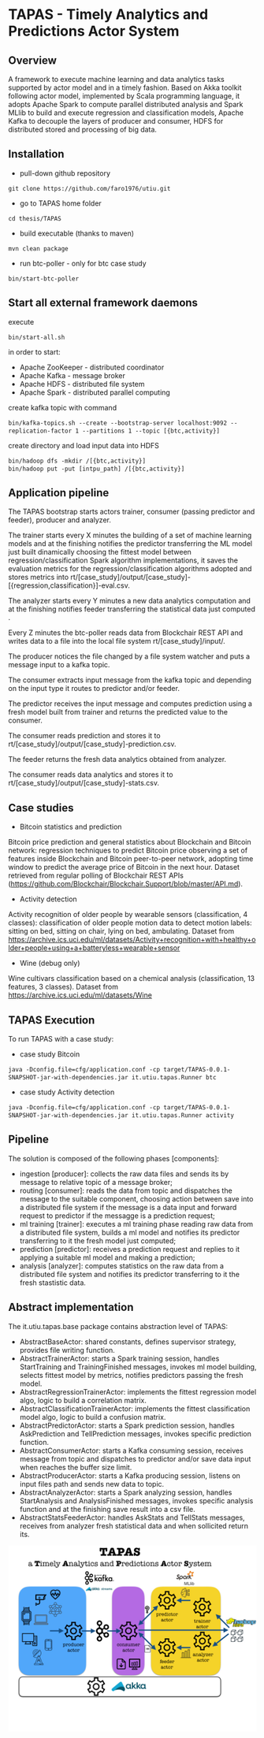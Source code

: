 # TAPAS - Timely Analytics and Predictions Actor System


## Overview
A framework to execute machine learning and data analytics tasks supported by actor model and in a timely fashion.
Based on Akka toolkit following actor model, implemented by Scala programming language, it adopts Apache Spark to compute parallel distributed analysis and Spark MLlib to build and execute regression and classification models, Apache Kafka to decouple the layers of producer and consumer, HDFS for distributed stored and processing of big data.


## Installation
* pull-down github repository

```shell
git clone https://github.com/faro1976/utiu.git
```

* go to TAPAS home folder

```shell
cd thesis/TAPAS
```

* build executable (thanks to maven)
```shell
mvn clean package
``` 

* run btc-poller  - only for btc case study
```shell
bin/start-btc-poller
``` 


## Start all external framework daemons
execute
```shell
bin/start-all.sh
```
in order to start:
* Apache ZooKeeper - distributed coordinator
* Apache Kafka - message broker
* Apache HDFS - distributed file system
* Apache Spark - distributed parallel computing

create kafka topic with command
```shell
bin/kafka-topics.sh --create --bootstrap-server localhost:9092 --replication-factor 1 --partitions 1 --topic [{btc,activity}]
```

create directory and load input data into HDFS
```shell
bin/hadoop dfs -mkdir /[{btc,activity}]
bin/hadoop put -put [intpu_path] /[{btc,activity}]
```

## Application pipeline
The TAPAS bootstrap starts actors trainer, consumer (passing predictor and feeder), producer and analyzer.

The trainer starts every X minutes the building of a set of machine learning models and at the finishing notifies the predictor transferring the ML model just built dinamically choosing the fittest model between regression/classification Spark algorithm implementations, it saves the evaluation metrics for the regression/classification algorithms adopted and stores metrics into rt/[case_study]/output/[case_study]-[{regression,classification}]-eval.csv.

The analyzer starts every Y minutes a new data analytics computation and at the finishing notifies feeder transferring the statistical data just computed .  

Every Z minutes the btc-poller reads data from Blockchair REST API and writes data to a file into the local file system rt/[case_study]/input/.

The producer notices the file changed by a file system watcher and puts a message input to a kafka topic.

The consumer extracts input message from the kafka topic and depending on the input type it routes to predictor and/or feeder.

The predictor receives the input message and computes prediction using a fresh model built from trainer and returns the predicted value to the consumer.

The consumer reads prediction and stores it to rt/[case_study]/output/[case_study]-prediction.csv.

The feeder returns the fresh data analytics obtained from analyzer.

The consumer reads data analytics and stores it to rt/[case_study]/output/[case_study]-stats.csv.



## Case studies

* Bitcoin statistics and prediction

Bitcoin price prediction and general statistics about Blockchain and Bitcoin network: regression techniques to predict Bitcoin price observing a set of features inside Blockchain and Bitcoin peer-to-peer network, adopting time window to predict the average price of Bitcoin in the next hour.
Dataset retrieved from regular polling of Blockchair REST APIs (https://github.com/Blockchair/Blockchair.Support/blob/master/API.md).

* Activity detection

Activity recognition of older people by wearable sensors (classification, 4 classes): classification of older people motion data to detect motion labels: sitting on bed, sitting on chair, lying on bed, ambulating. 
Dataset from https://archive.ics.uci.edu/ml/datasets/Activity+recognition+with+healthy+older+people+using+a+batteryless+wearable+sensor 

* Wine (debug only)

Wine cultivars classification based on a chemical analysis (classification, 13 features, 3 classes).
Dataset from https://archive.ics.uci.edu/ml/datasets/Wine


## TAPAS Execution
To run TAPAS with a case study:

* case study Bitcoin

```shell
java -Dconfig.file=cfg/application.conf -cp target/TAPAS-0.0.1-SNAPSHOT-jar-with-dependencies.jar it.utiu.tapas.Runner btc
``` 

* case study Activity detection

```shell
java -Dconfig.file=cfg/application.conf -cp target/TAPAS-0.0.1-SNAPSHOT-jar-with-dependencies.jar it.utiu.tapas.Runner activity
``` 


## Pipeline
The solution is composed of the following phases [components]:
* ingestion [producer]: collects the raw data files and sends its by message to relative topic of a message broker;
* routing [consumer]: reads the data from topic and dispatches the message to the suitable component, choosing action between save into a distributed file system if the message is a data input and forward request to predictor if the messagge is a prediction request; 
* ml training [trainer]: executes a ml training phase reading raw data from a distributed file system, builds a ml model and notifies its predictor transferring to it the fresh model just computed;
* prediction [predictor]: receives a prediction request and replies to it applying a suitable ml model and making a prediction;
* analysis [analyzer]: computes statistics on the raw data from a distributed file system and notifies its predictor transferring to it the fresh stastistic data.


## Abstract implementation
The it.utiu.tapas.base package contains abstraction level of TAPAS:
* AbstractBaseActor: shared constants, defines supervisor strategy, provides file writing function.
* AbstractTrainerActor: starts a Spark training session, handles StartTraining and TrainingFinished messages, invokes ml model building, selects fittest model by metrics, notifies predictors passing the fresh model.
* AbstractRegressionTrainerActor: implements the fittest regression model algo, logic to build a correlation matrix.
* AbstractClassificationTrainerActor: implements the fittest classification model algo, logic to build a confusion matrix.
* AbstractPredictorActor: starts a Spark prediction session, handles AskPrediction and TellPrediction messages, invokes specific prediction function.
* AbstractConsumerActor: starts a Kafka consuming session, receives message from topic and dispatches to predictor and/or save data input when reaches the buffer size limit.
* AbstractProducerActor: starts a Kafka producing session, listens on input files path and sends new data to topic.
* AbstractAnalyzerActor: starts a Spark analyzing session, handles StartAnalysis and AnalysisFinished messages, invokes specific analysis function and at the finishing save result into a csv file.
* AbstractStatsFeederActor: handles AskStats and TellStats messages, receives from analyzer fresh statistical data and when sollicited return its.


![alt text](img/arch.001.jpeg "TAPAS architecture")
